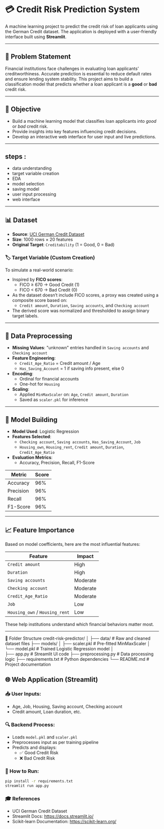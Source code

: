 # 💳 Credit Risk Prediction System

A machine learning project to predict the credit risk of loan applicants using the German Credit dataset. The application is deployed with a user-friendly interface built using **Streamlit**.

---

## 📌 Problem Statement

Financial institutions face challenges in evaluating loan applicants’ creditworthiness. Accurate prediction is essential to reduce default rates and ensure lending system stability. This project aims to build a classification model that predicts whether a loan applicant is a **good** or **bad** credit risk.

---

## 🎯 Objective

- Build a machine learning model that classifies loan applicants into *good* or *bad* credit risk.
- Provide insights into key features influencing credit decisions.
- Develop an interactive web interface for user input and live predictions.

---
## steps :
- data understanding
- target variable creation
- EDA
- model selection
- saving model
- user input processing
- web interface
---


## 📊 Dataset

- **Source**: [UCI German Credit Dataset](https://archive.ics.uci.edu/ml/datasets/statlog+(german+credit+data))
- **Size**: 1000 rows × 20 features
- **Original Target**: `Creditability` (1 = Good, 0 = Bad)

### 🏷️ Target Variable (Custom Creation)
To simulate a real-world scenario:
- Inspired by **FICO scores**:
  - FICO ≥ 670 → Good Credit (1)
  - FICO < 670 → Bad Credit (0)
- As the dataset doesn’t include FICO scores, a proxy was created using a composite score based on:
  - `Credit amount`, `Duration`, `Saving accounts`, and `Checking account`
- The derived score was normalized and thresholded to assign binary target labels.

---

## 🔧 Data Preprocessing

- **Missing Values**: "unknown" entries handled in `Saving accounts` and `Checking account`
- **Feature Engineering**:
  - `Credit_Age_Ratio` = Credit amount / Age
  - `Has_Saving_Account` = 1 if saving info present, else 0
- **Encoding**:
  - Ordinal for financial accounts
  - One-hot for `Housing`
- **Scaling**:
  - Applied `MinMaxScaler` on: `Age`, `Credit amount`, `Duration`
  - Saved as `scaler.pkl` for inference

---

## 🤖 Model Building

- **Model Used**: Logistic Regression
- **Features Selected**:
  - `Checking account`, `Saving accounts`, `Has_Saving_Account`, `Job`
  - `Housing_own`, `Housing_rent`, `Credit amount`, `Duration`, `Credit_Age_Ratio`
- **Evaluation Metrics**:
  - Accuracy, Precision, Recall, F1-Score

| Metric     | Score  |
|------------|--------|
| Accuracy   | 96%    |
| Precision  | 96%    |
| Recall     | 96%    |
| F1-Score   | 96%    |

---
## 📈 Feature Importance

Based on model coefficients, here are the most influential features:

| Feature               | Impact |
|-----------------------|--------|
| `Credit amount`       | High   |
| `Duration`            | High   |
| `Saving accounts`     | Moderate |
| `Checking account`    | Moderate |
| `Credit_Age_Ratio`    | Moderate |
| `Job`                 | Low    |
| `Housing_own` / `Housing_rent` | Low |

These help institutions understand which financial behaviors matter most.

---
📁 Folder Structure
credit-risk-predictor/
│
├── data/                        # Raw and cleaned dataset files
├── models/
│   ├── scaler.pkl               # Pre-fitted MinMaxScaler
│   └── model.pkl                # Trained Logistic Regression model
│   
├── app.py                       # Streamlit UI code
├── preprocessing.py             # Data processing logic
├── requirements.txt             # Python dependencies
└── README.md                    # Project documentation

## 🌐 Web Application (Streamlit)

### 📥 User Inputs:
- Age, Job, Housing, Saving account, Checking account
- Credit amount, Loan duration, etc.

### 🔍 Backend Process:
- Loads `model.pkl` and `scaler.pkl`
- Preprocesses input as per training pipeline
- Predicts and displays:
  - ✅ Good Credit Risk
  - ❌ Bad Credit Risk

### 🚀 How to Run:
```bash
pip install -r requirements.txt
streamlit run app.py
```
### 🎓 References
- UCI German Credit Dataset
- Streamlit Docs: https://docs.streamlit.io/
- Scikit-learn Documentation: https://scikit-learn.org/
